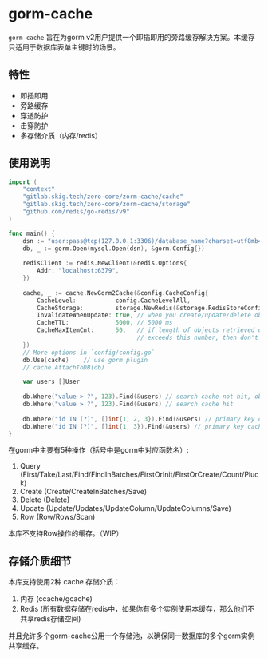 # gorm-cache

`gorm-cache` 旨在为gorm v2用户提供一个即插即用的旁路缓存解决方案。本缓存只适用于数据库表单主键时的场景。

## 特性
- 即插即用
- 旁路缓存
- 穿透防护
- 击穿防护
- 多存储介质（内存/redis）

## 使用说明

```go
import (
    "context"
    "gitlab.skig.tech/zero-core/zorm-cache/cache"
    "gitlab.skig.tech/zero-core/zorm-cache/storage"
    "github.com/redis/go-redis/v9"
)

func main() {
    dsn := "user:pass@tcp(127.0.0.1:3306)/database_name?charset=utf8mb4"
    db, _ := gorm.Open(mysql.Open(dsn), &gorm.Config{})
    
    redisClient := redis.NewClient(&redis.Options{
        Addr: "localhost:6379",    
    })
    
    cache, _ := cache.NewGorm2Cache(&config.CacheConfig{
        CacheLevel:           config.CacheLevelAll,
        CacheStorage:         storage.NewRedis(&storage.RedisStoreConfig{Client: redisClient}),
        InvalidateWhenUpdate: true, // when you create/update/delete objects, invalidate cache
        CacheTTL:             5000, // 5000 ms
        CacheMaxItemCnt:      50,   // if length of objects retrieved one single time 
                                    // exceeds this number, then don't cache
    })
    // More options in `config/config.go`
    db.Use(cache)    // use gorm plugin
    // cache.AttachToDB(db)

    var users []User
    
    db.Where("value > ?", 123).Find(&users) // search cache not hit, objects cached
    db.Where("value > ?", 123).Find(&users) // search cache hit
    
    db.Where("id IN (?)", []int{1, 2, 3}).Find(&users) // primary key cache not hit, users cached
    db.Where("id IN (?)", []int{1, 3}).Find(&users) // primary key cache hit
}
```

在gorm中主要有5种操作（括号中是gorm中对应函数名）:

1. Query (First/Take/Last/Find/FindInBatches/FirstOrInit/FirstOrCreate/Count/Pluck)
2. Create (Create/CreateInBatches/Save)
3. Delete (Delete)
4. Update (Update/Updates/UpdateColumn/UpdateColumns/Save)
5. Row (Row/Rows/Scan)

本库不支持Row操作的缓存。（WIP）

## 存储介质细节

本库支持使用2种 cache 存储介质：

1. 内存 (ccache/gcache)
2. Redis (所有数据存储在redis中，如果你有多个实例使用本缓存，那么他们不共享redis存储空间)

并且允许多个gorm-cache公用一个存储池，以确保同一数据库的多个gorm实例共享缓存。
